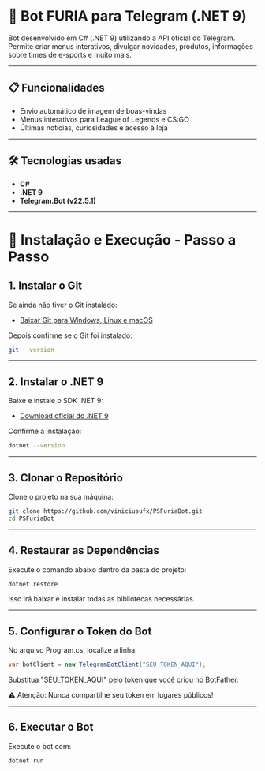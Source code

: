# 🤖 Bot FURIA para Telegram (.NET 9)

Bot desenvolvido em C# (.NET 9) utilizando a API oficial do Telegram.  
Permite criar menus interativos, divulgar novidades, produtos, informações sobre times de e-sports e muito mais.

---

## 📋 Funcionalidades
- Envio automático de imagem de boas-vindas
- Menus interativos para League of Legends e CS:GO
- Últimas notícias, curiosidades e acesso à loja

---

## 🛠️ Tecnologias usadas
- **C#**
- **.NET 9**
- **Telegram.Bot (v22.5.1)**

---

# 🚀 Instalação e Execução - Passo a Passo

## 1. Instalar o Git

Se ainda não tiver o Git instalado:

- [Baixar Git para Windows, Linux e macOS](https://git-scm.com/downloads)

Depois confirme se o Git foi instalado:

```bash
git --version
```

---

## 2. Instalar o .NET 9
Baixe e instale o SDK .NET 9:

- [Download oficial do .NET 9](https://dotnet.microsoft.com/en-us/download/dotnet/9.0)

Confirme a instalação:

```bash
dotnet --version
```

---

## 3. Clonar o Repositório

Clone o projeto na sua máquina:

```bash
git clone https://github.com/viniciusufx/PSFuriaBot.git
cd PSFuriaBot
```

---

## 4. Restaurar as Dependências

Execute o comando abaixo dentro da pasta do projeto:

```bash
dotnet restore
```

Isso irá baixar e instalar todas as bibliotecas necessárias.

---

## 5. Configurar o Token do Bot

No arquivo Program.cs, localize a linha:

```csharp
var botClient = new TelegramBotClient("SEU_TOKEN_AQUI");
```

Substitua "SEU_TOKEN_AQUI" pelo token que você criou no BotFather.

⚠️ Atenção: Nunca compartilhe seu token em lugares públicos!

---

## 6. Executar o Bot
Execute o bot com:
```bash
dotnet run
```